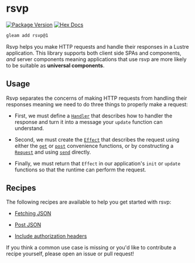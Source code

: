 # rsvp

[![Package Version](https://img.shields.io/hexpm/v/rsvp)](https://hex.pm/packages/rsvp)
[![Hex Docs](https://img.shields.io/badge/hex-docs-ffaff3)](https://hexdocs.pm/rsvp/)

```sh
gleam add rsvp@1
```

Rsvp helps you make HTTP requests and handle their responses in a Lustre application.
This library supports both client side SPAs and components, _and_ server components
meaning applications that use rsvp are more likely to be suitable as **universal
components**.

## Usage

Rsvp separates the concerns of making HTTP requests from handling their responses
meaning we need to do three things to properly make a request:

- First, we must define a [`Handler`](./rsvp.html#Handler) that describes how to
  handler the response and turn it into a message your `update` function can
  understand.

- Second, we must create the [`Effect`](https://hexdocs.pm/lustre/lustre/effect.html)
  that describes the request using either the [`get`](./rsvp.html#get) or
  [`post`](./rsvp.html#post) convenience functions, or by constructing a
  [`Request`](https://hexdocs.pm/gleam_http/gleam/http/request.html#Request) and
  using [`send`](./rsvp.html#send) directly.

- Finally, we must return that `Effect` in our application's `init` or `update`
  functions so that the runtime can perform the request.

## Recipes

The following recipes are available to help you get started with rsvp:

- [Fetching JSON](./recipes/get-json.md)

- [Post JSON](./recipes/post-json.md)

- [Include authorization headers](./recipes/authorization-headers.md)

If you think a common use case is missing or you'd like to contribute a recipe
yourself, please open an issue or pull request!
